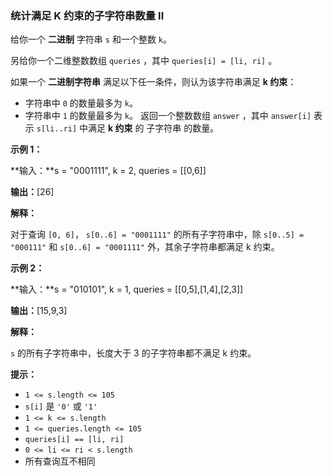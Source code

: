 ### 统计满足 K 约束的子字符串数量 II ###
给你一个 **二进制** 字符串 `s` 和一个整数 `k`。

另给你一个二维整数数组 `queries` ，其中 `queries[i] = [li, ri]` 。

如果一个 **二进制字符串** 满足以下任一条件，则认为该字符串满足 **k 约束**：

* 字符串中 `0` 的数量最多为 `k`。
* 字符串中 `1` 的数量最多为 `k`。
返回一个整数数组 `answer` ，其中 `answer[i]` 表示 `s[li..ri]` 中满足 **k 约束** 的 子字符串 的数量。



**示例 1：**

**输入：**s = "0001111", k = 2, queries = [[0,6]]

**输出：**[26]

**解释：**

对于查询 `[0, 6]`， `s[0..6] = "0001111"` 的所有子字符串中，除 `s[0..5] = "000111"` 和 `s[0..6] = "0001111"` 外，其余子字符串都满足 k 约束。


**示例 2：**

**输入：**s = "010101", k = 1, queries = [[0,5],[1,4],[2,3]]

**输出：**[15,9,3]

**解释：**

`s` 的所有子字符串中，长度大于 3 的子字符串都不满足 k 约束。




**提示：**

* `1 <= s.length <= 105`
* `s[i]` 是 `'0'` 或 `'1'`
* `1 <= k <= s.length`
* `1 <= queries.length <= 105`
* `queries[i] == [li, ri]`
* `0 <= li <= ri < s.length`
* 所有查询互不相同

